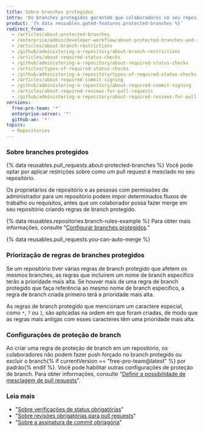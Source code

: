 ```yaml
---
title: Sobre branches protegidos
intro: 'Os branches protegidos garantem que colaboradores no seu repositório não possam fazer alterações irreversíveis nos branches. Habilitar branches protegidos também permite habilitar outros requisitos e verificações opcionais, como verificação de status obrigatória e revisões obrigatórias.'
product: '{% data reusables.gated-features.protected-branches %}'
redirect_from:
  - /articles/about-protected-branches
  - /enterprise/admin/developer-workflow/about-protected-branches-and-required-status-checks
  - /articles/about-branch-restrictions
  - /github/administering-a-repository/about-branch-restrictions
  - /articles/about-required-status-checks
  - /github/administering-a-repository/about-required-status-checks
  - /articles/types-of-required-status-checks
  - /github/administering-a-repository/types-of-required-status-checks
  - /articles/about-required-commit-signing
  - /github/administering-a-repository/about-required-commit-signing
  - /articles/about-required-reviews-for-pull-requests
  - /github/administering-a-repository/about-required-reviews-for-pull-requests
versions:
  free-pro-team: '*'
  enterprise-server: '*'
  github-ae: '*'
topics:
  - Repositories
---
```


### Sobre branches protegidos

{% data reusables.pull_requests.about-protected-branches %} Você pode optar por aplicar restrições sobre como um pull request é mesclado no seu repositório.

Os proprietários de repositório e as pessoas com permissões de administrador para um repositório podem impor determinados fluxos de trabalho ou requisitos, antes que um colaborador possa fazer merge em seu repositório criando regras de branch protegido.

{% data reusables.repositories.branch-rules-example %} Para obter mais informações, consulte "[Configurar branches protegidos](/articles/configuring-protected-branches/)."

{% data reusables.pull_requests.you-can-auto-merge %}

### Priorização de regras de branches protegidos

Se um repositório tiver várias regras de branch protegido que afetem os mesmos branches, as regras que incluírem um nome de branch específico terão a prioridade mais alta. Se houver mais de uma regra de branch protegido que faça referência ao mesmo nome de branch específico, a regra de branch criada primeiro terá a prioridade mais alta.

As regras de branch protegido que mencionam um caractere especial, como `*`, `?` ou `]`, são aplicadas na ordem em que foram criadas, de modo que as regras mais antigas com esses caracteres têm uma prioridade mais alta.

### Configurações de proteção de branch

Ao criar uma regra de proteção de branch em um repositório, os colaboradores não podem fazer push forçado no branch protegido ou excluir o branch{% if currentVersion == "free-pro-team@latest" %} por padrão{% endif %}. Você pode habilitar outras configurações de proteção de branch. Para obter informações, consulte "[Definir a possibilidade de mesclagem de pull requests](/github/administering-a-repository/defining-the-mergeability-of-pull-requests)".

### Leia mais

- "[Sobre verificações de status obrigatórias](/articles/about-required-status-checks)"
- "[Sobre revisões obrigatórias para pull requests](/articles/about-required-reviews-for-pull-requests)"
- "[Sobre a assinatura de commit obriagória](/articles/about-required-commit-signing)"
